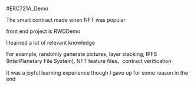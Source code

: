 #ERC721A_Demo

The smart contract made when NFT was popular

front end project is RWDDemo

I learned a lot of relevant knowledge

For example, randomly generate pictures, layer stacking, IPFS (InterPlanetary File System), NFT feature files、contract verification

It was a joyful learning experience though I gave up for some reason in the end
